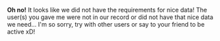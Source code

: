 **Oh no!**
It looks like we did not have the requirements for nice data!
The user(s) you gave me were not in our record or did not have that nice data we need...
I'm so sorry, try with other users or say to your friend to be active xD!